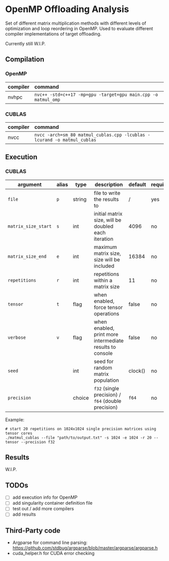 # OpenMP Offloading Analysis

Set of different matrix multiplication methods with different levels of optimization and loop reordering in OpenMP. 
Used to evaluate different compiler implementations of target offloading.

Currently still W.I.P.

## Compilation

### OpenMP

| compiler | command                                                       |
|----------|:--------------------------------------------------------------|
| nvhpc    | `nvc++ -std=c++17 -mp=gpu -target=gpu main.cpp -o matmul_omp` |

### CUBLAS

| compiler | command                                                                 |
|----------|:------------------------------------------------------------------------|
| nvcc     | `nvcc -arch=sm_80 matmul_cublas.cpp -lcublas -lcurand -o matmul_cublas` |

## Execution

### CUBLAS

| argument            | alias | type   | description                                              | default | required |
|---------------------|-------|--------|----------------------------------------------------------|---------|----------|
| `file`              | `p`   | string | file to write the results to                             | /       | yes      |
| `matrix_size_start` | `s`   | int    | initial matrix size, will be doubled each iteration      | 4096    | no       |
| `matrix_size_end`   | `e`   | int    | maximum matrix size, size will be included               | 16384   | no       |
| `repetitions`       | `r`   | int    | repetitions within a matrix size                         | 11      | no       |
| `tensor`            | `t`   | flag   | when enabled, force tensor operations                    | false   | no       |
| `verbose`           | `v`   | flag   | when enabled, print more intermediate results to console | false   | no       |
| `seed`              |       | int    | seed for random matrix population                        | clock() | no       |
| `precision`         |       | choice | `f32` (single precision) / `f64` (double precision)      | `f64`   | no       |

Example:
```shell
# start 20 repetitions on 1024x1024 single precision matrices using tensor cores
./matmul_cublas --file "path/to/output.txt" -s 1024 -e 1024 -r 20 --tensor --precision f32
```

## Results

W.I.P.

## TODOs

- [ ] add execution info for OpenMP
- [ ] add singularity container definition file
- [ ] test out / add more compilers
- [ ] add results

## Third-Party code

- Argparse for command line parsing: https://github.com/stdbug/argparse/blob/master/argparse/argparse.h
- cuda_helper.h for CUDA error checking